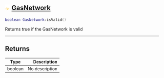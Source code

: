 ## ![shared](.gitbook/assets/shared.png) [GasNetwork](home/GasNetwork)



```lua
boolean GasNetwork:isValid()
```

Returns true if the GasNetwork is valid


------
## Returns

| Type   | Description |
| ------ | ----------: |
| boolean | No description |

